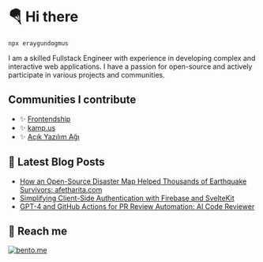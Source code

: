 # 🪂 Hi there 
`npx eraygundogmus`

I am a skilled Fullstack Engineer with experience in developing complex and interactive web applications. I have a passion for open-source and actively participate in various projects and communities.

## Communities I contribute

- ✨ [Frontendship](https://github.com/frontendship) 
- ✨ [kamp.us](https://github.com/kamp-us)
- ✨ [Açık Yazılım Ağı](https://github.com/acikyazilimagi)


## 📃 Latest Blog Posts

<!-- BLOG-POST-LIST:START -->
- [How an Open-Source Disaster Map Helped Thousands of Earthquake Survivors: afetharita.com](https://dev.to/erayg/how-an-open-source-disaster-map-helped-thousands-of-earthquake-survivors-afetharitacom-440)
- [Simplifying Client-Side Authentication with Firebase and SvelteKit](https://medium.com/@gundogmuseray/easy-way-to-stop-worry-about-client-side-auth-with-firebase-and-sveltekit-d17cdcccb663)
- [GPT-4 and GitHub Actions for PR Review Automation: AI Code Reviewer](https://dev.to/erayg/gpt-4-and-github-actions-for-pr-review-automation-ai-code-reviewer-cb3) 

<!-- BLOG-POST-LIST:END -->



## 📱 Reach me

[![bento.me](https://img.shields.io/badge/reach-my_accounts-%231886060)](https://bento.me/eraygundogmus)
